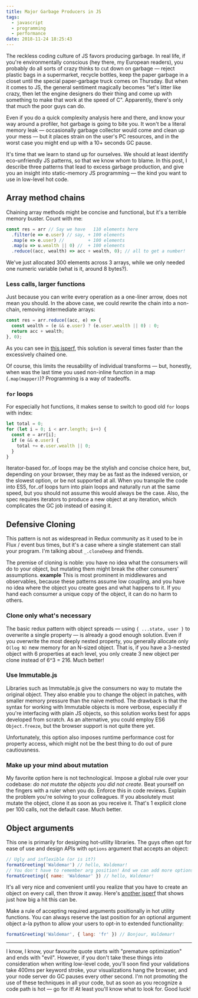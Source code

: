```yaml
---
title: Major Garbage Producers in JS
tags:
  - javascript
  - programming
  - performance
date: 2018-11-24 18:25:43
---
```



The reckless coding culture of JS favors producing garbage. In real life, if you're environmentally conscious (hey there, my European readers), you probably do all sorts of crazy thinks to cut down on garbage — reject plastic bags in a supermarket, recycle bottles, keep the paper garbage in a closet until the special paper-garbage truck comes on Thursday. But when it comes to JS, the general sentiment magically becomes "let's litter like crazy, then let the engine designers do their thing and come up with something to make that work at the speed of C". Apparently, there's only that much the poor guys can do.

Even if you do a quick complexity analysis here and there, and know your way around a profiler, hot garbage is going to bite you. It won't be a literal memory leak — occasionally garbage collector would come and clean up your mess — but it places strain on the user's PC resources, and in the worst case you might end up with a 10+ seconds GC pause.

It's time that we learn to stand up for ourselves. We should at least identify eco-unfriendly JS patterns, so that we know whom to blame. In this post, I describe three patterns that lead to excess garbage production, and give you an insight into static-memory JS programming — the kind you want to use in low-level hot code.

## Array method chains

Chaining array methods might be concise and functional, but it's a terrible memory buster. Count with me:

```js
const res = arr // Say we have   110 elements here
  .filter(e => e.user) // say, + 100 elements
  .map(e => e.user) //         + 100 elements
  .map(u => u.wealth || 0) //  + 100 elements
  .reduce((acc, wealth) => acc + wealth, 0); // all to get a number!
```

We've just allocated 300 elements across 3 arrays, while we only needed one numeric variable (what is it, around 8 bytes?).

### Less calls, larger functions

Just because you can write every operation as a one-liner arrow, does not mean you should. In the above case, we could rewrite the chain into a non-chain, removing intermediate arrays:

```js
const res = arr.reduce((acc, e) => {
  const wealth = (e && e.user) ? (e.user.wealth || 0) : 0;
  return acc + wealth;
}, 0);
```

As you can see in [this jsperf](https://jsperf.com/array-chains), this solution is several times faster than the excessively chained one.

Of course, this limits the reusability of individual transforms — but, honestly, when was the last time you used non-inline function in a map (`.map(mapper)`)? Programming is a way of tradeoffs.

### `for` loops

For especially hot functions, it makes sense to switch to good old `for` loops with index:

```js
let total = 0;
for (let i = 0; i < arr.length; i++) {
  const e = arr[i];
  if (e && e.user) {
    total += e.user.wealth || 0;
  }
}
```

Iterator-based for..of loops may be the stylish and concise choice here, but, depending on your browser, they may be as fast as the indexed version, or the slowest option, or be not supported at all. When you transpile the code into ES5, for..of loops turn into plain loops and naturally run at the same speed, but you should not assume this would always be the case. Also, the spec requires iterators to produce a new object at any iteration, which complicates the GC job instead of easing it.

## Defensive Cloning

This pattern is not as widespread in Redux community as it used to be in Flux / event bus times, but it's a case where a single statement can stall your program. I'm talking about `_.cloneDeep` and friends.

The premise of cloning is noble: you have no idea what the consumers will do to your object, but mutating them might break the other consumers' assumptions. **example** This is most prominent in middlewares and observables, because these patterns assume low coupling, and you have no idea where the object you create goes and what happens to it. If you hand each consumer a unique copy of the object, it can do no harm to others.

### Clone only what's necessary

The basic redux pattern with object spreads — using `{ ...state, user }` to overwrite a single property — is already a good enough solution. Even if you overwrite the most deeply nested property, you generally allocate only `O(log N)` new memory for an N-sized object. That is, if you have a 3-nested object with 6 properties at each level, you only create 3 new object per clone instead of 6^3 = 216. Much better!

### Use Immutable.js

Libraries such as Immutable.js give the consumers no way to mutate the original object. They also enable you to change the object in patches, with smaller memory pressure than the naive method. The drawback is that the syntax for working with Immutable objects is more verbose, especially if you're interfacing with plain JS objects, so this solution works best for apps developed from scratch. As an alternative, you could employ ES6 `Object.freeze`, but the browser support is not quite there yet.

Unfortunately, this option also imposes runtime performance cost for property access, which might not be the best thing to do out of pure cautiousness.

### Make up your mind about mutation

My favorite option here is not technological. Impose a global rule over your codebase: *do not mutate the objects you did not create.* Beat yourself on the fingers with a ruler when you do. Enforce this in code reviews. Explain the problem you're solving to your colleagues. If you absolutely must mutate the object, clone it as soon as you receive it. That's 1 explicit clone per 100 calls, not the default case. Much better.

## Object arguments

This one is primarily for designing hot-utility libraries. The guys often opt for ease of use and design APIs with `options` argument that accepts an object:

```js
// Ugly and inflexible (or is it?)
formatGreeting('Waldemar') // hello, Waldemar!
// You don't have to remember arg position! And we can add more options later.
formatGreeting({ name: 'Waldemar' }) // hello, Waldemar!
```

It's all very nice and convenient until you realize that you have to create an object on every call, then throw it away. Here's [another jsperf](https://jsperf.com/object-vs-positional-args) that shows just how big a hit this can be.

Make a rule of accepting required arguments positionally in hot utility functions. You can always reserve the last position for an optional argument object a-la python to allow your users to opt-in to extended functionality:

```js
formatGreeting('Waldemar', { lang: 'fr' }) // Bonjour, Waldemar!
```

---

I know, I know, your favourite quote starts with "premature optimization" and ends with "evil". However, if you don't take these things into consideration when writing low-level code, you'll soon find your validations take 400ms per keyword stroke, your visualizations hang the browser, and your node server do GC pauses every other second. I'm not promoting the use of these techniques in all your code, but as soon as you recognize a code path is hot — go for it! At least you'll know what to look for. Good luck!
